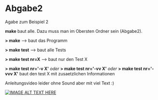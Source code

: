 # Abgabe2
Agabe zum Beispiel 2


**make** baut alle. Dazu muss man im Obersten Ordner sein (Abgabe2).

**> make** --> baut das Programm

**> make test**  --> baut alle Tests

**> make test nr=X** --> baut nur den Test X

**> make test nr='-v X'** _oder_ **> make test nr='-vv X'** _oder_ **> make test nr='-vvv X'** baut den test X mit zusaetzlichen Informationen


Anleitungsvideo leider ohne Sound aber mit viel Text :)

[![IMAGE ALT TEXT
HERE](http://img.youtube.com/vi/2--Z-iC2EYk/0.jpg)](http://www.youtube.com/watch?v=2--Z-iC2EYk)

